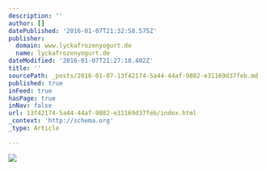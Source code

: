 ```yaml
---
description: ''
author: []
datePublished: '2016-01-07T21:32:58.575Z'
publisher:
  domain: www.lyckafrozenyogurt.de
  name: lyckafrozenyogurt.de
dateModified: '2016-01-07T21:27:18.402Z'
title: ''
sourcePath: _posts/2016-01-07-13f42174-5a44-44af-9882-e31169d37feb.md
published: true
inFeed: true
hasPage: true
inNav: false
url: 13f42174-5a44-44af-9882-e31169d37feb/index.html
_context: 'http://schema.org'
_type: Article

---
```

![](http://www.lyckafrozenyogurt.de/assets/uploads/2014/07/0000_Vanilla_Frontside_bio1.png)